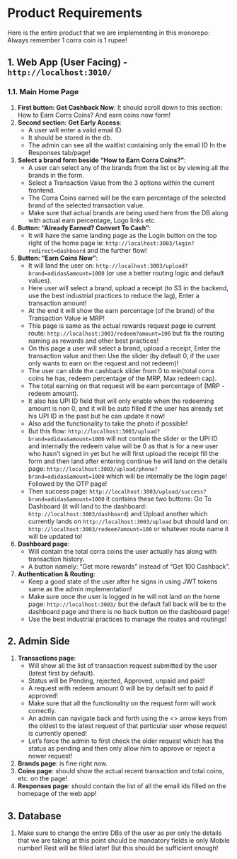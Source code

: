 # Product Requirements

Here is the entire product that we are implementing in this monorepo: 
Always remember 1 corra coin is 1 rupee!

## 1. Web App (User Facing) - `http://localhost:3010/`

### 1.1. Main Home Page
1.  **First button: Get Cashback Now**: It should scroll down to this section: How to Earn Corra Coins? And earn coins now form!
2.  **Second section: Get Early Access**:
    - A user will enter a valid email ID.
    - It should be stored in the db.
    - The admin can see all the waitlist containing only the email ID In the Responses tab/page!
3.  **Select a brand form beside “How to Earn Corra Coins?”**:
    - A user can select any of the brands from the list or by viewing all the brands in the form.
    - Select a Transaction Value from the 3 options within the current frontend.
    - The Corra Coins earned will be the earn percentage of the selected brand of the selected transaction value.
    - Make sure that actual brands are being used here from the DB along with actual earn percentage, Logo links etc.
4.  **Button: “Already Earned? Convert To Cash”**:
    - It will have the same landing page as the Login button on the top right of the home page ie: `http://localhost:3003/login?redirect=dashboard` and the further flow!
5.  **Button: “Earn Coins Now”**:
    - It will land the user on: `http://localhost:3003/upload?brand=adidas&amount=1000` (or use a better routing logic and default values).
    - Here user will select a brand, upload a receipt (to S3 in the backend, use the best industrial practices to reduce the lag), Enter a transaction amount!
    - At the end it will show the earn percentage (of the brand) of the Transaction Value ie MRP!
    - This page is same as the actual rewards request page ie current route: `http://localhost:3003/redeem?amount=100` but fix the routing naming as rewards and other best practices!
    - On this page a user will select a brand, upload a receipt, Enter the transaction value and then Use the slider (by default 0, if the user only wants to earn on the request and not redeem)!
    - The user can slide the cashback slider from 0 to min(total corra coins he has, redeem percentage of the MRP, Max redeem cap).
    - The total earning on that request will be earn percentage of (MRP - redeem amount).
    - It also has UPI ID field that will only enable when the redeeming amount is non 0, and it will be auto filled if the user has already set his UPI ID in the past but he can update it now!
    - Also add the functionality to take the photo if possible!
    - But this flow: `http://localhost:3003/upload?brand=adidas&amount=1000` will not contain the slider or the UPI ID and internally the redeem value will be 0 as that is for a new user who hasn’t signed in yet but he will first upload the receipt fill the form and then land after entering continue he will land on the details page: `http://localhost:3003/upload/phone?brand=adidas&amount=1000` which will be internally be the login page! Followed by the OTP page!
    - Then success page: `http://localhost:3003/upload/success?brand=adidas&amount=1000` it contains these two buttons: Go To Dashboard (it will land to the dashboard: `http://localhost:3003/dashboard`) and Upload another which currently lands on `http://localhost:3003/upload` but should land on: `http://localhost:3003/redeem?amount=100` or whatever route name it will be updated to!
6.  **Dashboard page**:
    - Will contain the total corra coins the user actually has along with transaction history.
    - A button namely: “Get more rewards” instead of “Get 100 Cashback”.
7.  **Authentication & Routing**:
    - Keep a good state of the user after he signs in using JWT tokens same as the admin implementation!
    - Make sure once the user is logged in he will not land on the home page: `http://localhost:3003/` but the default fall back will be to the dashboard page and there is no back button on the dashboard page!
    - Use the best industrial practices to manage the routes and routings!

## 2. Admin Side

1.  **Transactions page**:
    - Will show all the list of transaction request submitted by the user (latest first by default).
    - Status will be Pending, rejected, Approved, unpaid and paid!
    - A request with redeem amount 0 will be by default set to paid if approved!
    - Make sure that all the functionality on the request form will work correctly.
    - An admin can navigate back and forth using the <> arrow keys from the oldest to the latest request of that particular user whose request is currently opened!
    - Let’s force the admin to first check the older request which has the status as pending and then only allow him to approve or reject a newer request!
2.  **Brands page**: is fine right now.
3.  **Coins page**: should show the actual recent transaction and total coins, etc. on the page!
4.  **Responses page**: should contain the list of all the email ids filled on the homepage of the web app!

## 3. Database
1.  Make sure to change the entire DBs of the user as per only the details that we are taking at this point should be mandatory fields ie only Mobile number! Rest will be filled later! But this should be sufficient enough!
